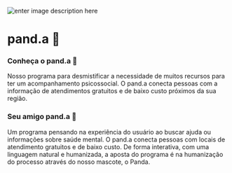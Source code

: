 ![enter image description here](https://drive.google.com/file/d/1xT-sS7yP9InenYFX_biGeGpnHTGDEvZU/view?usp=sharing)

# pand.a 🐼

### Conheça o pand.a 🐼
Nosso programa para desmistificar a necessidade de muitos recursos para ter um acompanhamento psicossocial. O pand.a conecta pessoas com a informação de atendimentos gratuitos e de baixo custo próximos da sua região.

### Seu amigo pand.a 🐼
Um programa pensando na experiência do usuário ao buscar ajuda ou informações sobre saúde mental. O pand.a conecta pessoas com locais de atendimento gratuitos e de baixo custo. 
De forma interativa, com uma linguagem natural e humanizada, a aposta do programa é na humanização do processo através do nosso mascote, o Panda.
